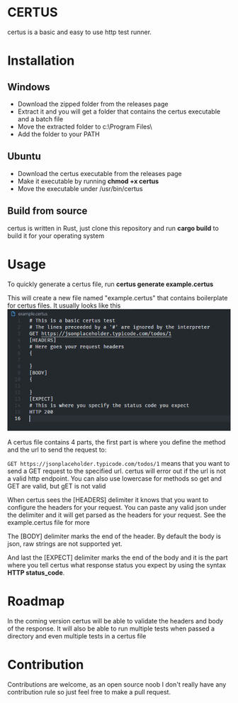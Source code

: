 # CERTUS
certus is a basic and easy to use http test runner.

# Installation

## Windows
- Download the zipped folder from the releases page
- Extract it and you will get a folder that contains the certus executable and a batch file
- Move the extracted folder to c:\Program Files\
- Add the folder to your PATH

## Ubuntu
- Download the certus executable from the releases page
- Make it executable by running **chmod +x certus**
- Move the executable under /usr/bin/certus

## Build from source
certus is written in Rust, just clone this repository and run
**cargo build** to build it for your operating system

# Usage
To quickly generate a certus file, run **certus generate example.certus**

This will create a new file named "example.certus" that contains boilerplate for certus files.
It usually looks like this
![image](image.png)

A certus file contains 4 parts, the first part is where you define the method and the url to send the request to:

`GET https://jsonplaceholder.typicode.com/todos/1` means that you want to send a GET request to the specified url. certus will error out if the url is not a valid http endpoint. You can also use lowercase for methods so get and GET are valid, but gET is not valid

When certus sees the [HEADERS] delimiter it knows that you want to configure the headers for your request. You can paste any valid json under the delimiter and it will get parsed as the headers for your request. See the example.certus file for more

The [BODY] delimiter marks the end of the header. By default the body is json, raw strings are not supported yet.

And last the [EXPECT] delimiter marks the end of the body and it is the part where you tell certus what response status you expect by using the syntax **HTTP status_code**.

# Roadmap
In the coming version certus will be able to validate the headers and body of the response. It will also be able to run multiple tests when passed a directory and even multiple tests in a certus file

# Contribution
Contributions are welcome, as an open source noob I don't really have any contribution rule so just feel free to make a pull request.